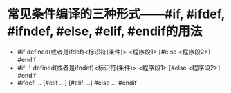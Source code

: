 # 常见条件编译的三种形式——#if, #ifdef, #ifndef, #else, #elif, #endif的用法
* #if defined(或者是ifdef)<标识符(条件)>
<程序段1>
[#else
<程序段2>]
#endif
* #if ！defined(或者是ifndef)<标识符(条件)>
<程序段1>
[#else
<程序段2>]
#endif
* #ifdef ...
[#elif ...]
[#elif ...]
#else ...
#endif

